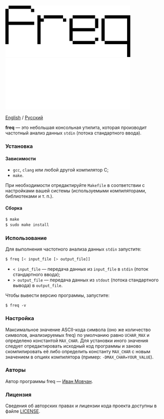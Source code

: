 ![freq](logo.png#gh-light-mode-only)
![freq](logo-dark.png#gh-dark-mode-only)

[English](README.md) / [Русский](README-RU.md)

**freq** — это небольшая консольная утилита, которая производит частотный анализ данных `stdin` (потока стандартного ввода).

### Установка

#### Зависимости

* `gcc`, `clang` или любой другой компилятор C;
* `make`.

При необходимости отредактируйте `Makefile` в соответствии с настройками вашей системы (используемыми компиляторами, библиотеками и т. п.).

#### Сборка

```bash
$ make
$ sudo make install
```

### Использование

Для выполнения частотного анализа данных `stdin` запустите:

```bash
$ freq [< input_file [> output_file]]
```

* `< input_file` — передача данных из `input_file` в `stdin` (поток стандартного ввода);
* `> output_file` — передача данных из `stdout` (потока стандартного вывода) в `output_file`.

Чтобы вывести версию программы, запустите:

```
$ freq -v
```

### Настройка

Максимальное значение ASCII-кода символа (оно же количество символов, анализируемых freq) по умолчанию равно `UCHAR_MAX` и определено константой `MAX_CHAR`. Для установки иного значения следует отредактировать исходный код программы и заново скомпилировать её либо определить константу `MAX_CHAR` с новым значением в опциях компилятора (пример: `-DMAX_CHAR=YOUR_VALUE`).

### Авторы

Автор программы freq — [Иван Мовчан](https://github.com/ivan-movchan).

### Лицензия

Сведения об авторских правах и лицензии кода проекта доступны в файле [LICENSE](LICENSE).
